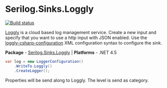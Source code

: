 # Serilog.Sinks.Loggly

[![Build status](https://ci.appveyor.com/api/projects/status/x2ob36tl8brpkkjf/branch/master?svg=true)](https://ci.appveyor.com/project/serilog/serilog-sinks-loggly/branch/master)

[Loggly](http://www.loggly.com) is a cloud based log management service. Create a new input and specify that you want to use a http input with JSON enabled. Use the [loggly-csharp-configuration](https://github.com/neutmute/loggly-csharp) XML configuration syntax to configure the sink.

**Package** - [Serilog.Sinks.Loggly](http://nuget.org/packages/serilog.sinks.loggly)
| **Platforms** - .NET 4.5

```csharp
var log = new LoggerConfiguration()
    .WriteTo.Loggly()
    .CreateLogger();
```

Properties will be send along to Loggly. The level is send as category.
